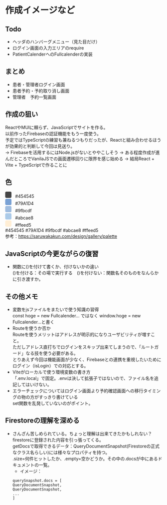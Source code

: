 # 作成イメージなど

## Todo
- ヘッダのハンバーグメニュー（見た目だけ）
- ログイン画面の入力エリアのrequire
- PatientCalenderへのFullcalenderの実装

## まとめ
- 患者・管理者ログイン画面
- 患者予約・予約取り消し画面
- 管理者　予約一覧画面

## 作成の狙い
ReactやMUIに頼らず、JavaScriptでサイトを作る。  
以前作ったFirebaseの認証機能をもう一度使う。    
予定ではTypeScriptの練習も兼ねるつもりだったが、Reactと組み合わせるほうが効果的と判断して今回は見送り。     
     → Firebaseを活用するにはNode.jsがないとややこしそう
     → ある程度作成が進んだところでVanilaJSでの画面遷移回りに限界を感じ始める
     → 結局React + Vite + TypeScriptで作ることに

## 色
<span style="display:inline-block;width:20px;height:20px;background:#454545;border-radius:4px;margin-right:8px;"></span> #454545  
<span style="display:inline-block;width:20px;height:20px;background:#79A1D4;border-radius:4px;margin-right:8px;"></span> #79A1D4  
<span style="display:inline-block;width:20px;height:20px;background:#9fbcdf;border-radius:4px;margin-right:8px;"></span> #9fbcdf  
<span style="display:inline-block;width:20px;height:20px;background:#abcae8;border-radius:4px;margin-right:8px;"></span> #abcae8  
<span style="display:inline-block;width:20px;height:20px;background:#ffeed5;border-radius:4px;margin-right:8px;"></span> #ffeed5  
#454545 #79A1D4 #9fbcdf #abcae8 #ffeed5     
参考：https://saruwakakun.com/design/gallery/palette

## JavaScriptの今更ながらの復習
- 関数に()を付けて書くか、付けないかの違い   
()を付ける：その場で実行する　()を付けない：関数名そのものをなんらかに引き渡すか。

## その他メモ
- 変数をjsファイルをまたいで使う知識の習得   
const hoge = new Fullcalender... ではなく window.hoge = new Fullcalender...と書く
- Routeを使うか否か      
Routeを使うメリットはアドレスが明示的になりユーザビリティが増すこと。      
ただしアドレス直打ちでログインをスキップ出来てしまうので、「ルートガード」なる技を使う必要がある。       
とりあえず今回は機能画面が少なく、Firebaseとの連携を重視したいためにログイン（isLogin）での対応とする。
- Viteがローカルで使う環境変数の書き方  
「.env.local」で固定。.envは決して拡張子ではないので、ファイル名を追記してはいけない。    
- エラーチェックについてはログイン画面より予約確認画面への移行タイミングの物の方がすっきり書けている     
set関数を乱発していないのがポイント。

## Firestoreの理解を深める
- さんざん苦しめられている。ちょっと理解は出来てきたかもしれない？    
firestoreに登録された内容を引っ張ってくる。  
getDocsで取得できるデータ：QueryDocumentSnapshot(Firestoreの正式なクラス名らしい)には様々なプロパティを持つ。      
.size=何件ヒットしたか、.empty=空かどうか。その中の.docsが中にあるドキュメントの一覧。    
     - イメージ：   
     ```
     querySnapshot.docs = [
     QueryDocumentSnapshot,
     QueryDocumentSnapshot,
     ...
     ]
     ```  
